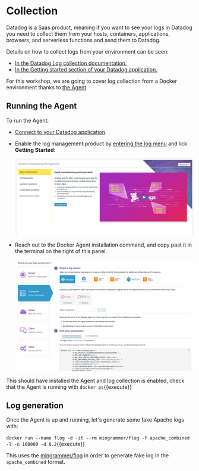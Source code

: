 # Collection

Datadog is a Saas product, meaning if you want to see your logs in Datadog you need to collect them from your hosts, containers, applications, browsers, and serverless functions and send them to Datadog.

Details on how to collect logs from your environment can be seen:

* [In the Datadog Log collection documentation.](https://docs.datadoghq.com/logs/log_collection/?tab=http)
* [In the Getting started section of your Datadog application.](https://app.datadoghq.com/logs/onboarding)

For this workshop, we are going to cover log collection from a Docker environment thanks to [the Agent](https://docs.datadoghq.com/agent/).

## Running the Agent

To run the Agent:

* [Connect to your Datadog application](https://app.datadoghq.com).
* Enable the log management product by [entering the log menu](https://app.datadoghq.com/logs/activation) and lick **Getting Started**:

    ![log enable](https://raw.githubusercontent.com/l0k0ms/workshops/master/log-workshop-4/images/log-enable.png)

* Reach out to the Docker Agent installation command, and copy past it in the terminal on the right of this panel.

    ![log getting started](https://raw.githubusercontent.com/l0k0ms/workshops/master/log-workshop-4/images/logs-gs.png)

This should have installed the Agent and log collection is enabled, check that the Agent is running with `docker ps`{{execute}}

## Log generation

Once the Agent is up and running, let's generate some fake Apache logs with:

`docker run --name flog -d -it --rm mingrammer/flog -f apache_combined -l -n 100000 -d 0.2`{{execute}}

This uses the [mingrammer/flog](https://github.com/mingrammer/flog) in order to generate fake log in the `apache_combined` format.
